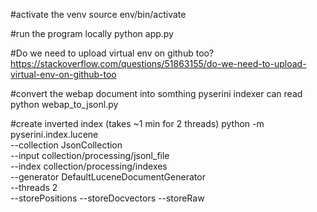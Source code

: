 #activate the venv
source env/bin/activate

#run the program locally
python app.py

#Do we need to upload virtual env on github too?
https://stackoverflow.com/questions/51863155/do-we-need-to-upload-virtual-env-on-github-too

#convert the webap document into somthing pyserini indexer can read
python webap_to_jsonl.py

#create inverted index (takes ~1 min for 2 threads)
python -m pyserini.index.lucene \
  --collection JsonCollection \
  --input collection/processing/jsonl_file \
  --index collection/processing/indexes \
  --generator DefaultLuceneDocumentGenerator \
  --threads 2 \
  --storePositions --storeDocvectors --storeRaw
